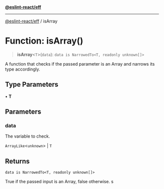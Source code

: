 [**@eslint-react/eff**](../README.md)

***

[@eslint-react/eff](../README.md) / isArray

# Function: isArray()

> **isArray**\<`T`\>(`data`): `data is NarrowedTo<T, readonly unknown[]>`

A function that checks if the passed parameter is an Array and narrows its type accordingly.

## Type Parameters

• **T**

## Parameters

### data

The variable to check.

`ArrayLike`\<`unknown`\> | `T`

## Returns

`data is NarrowedTo<T, readonly unknown[]>`

True if the passed input is an Array, false otherwise. s
